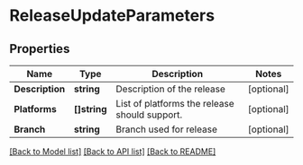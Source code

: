 # ReleaseUpdateParameters

## Properties

Name | Type | Description | Notes
------------ | ------------- | ------------- | -------------
**Description** | **string** | Description of the release | [optional] 
**Platforms** | **[]string** | List of platforms the release should support. | [optional] 
**Branch** | **string** | Branch used for release | [optional] 

[[Back to Model list]](../README.md#documentation-for-models) [[Back to API list]](../README.md#documentation-for-api-endpoints) [[Back to README]](../README.md)


